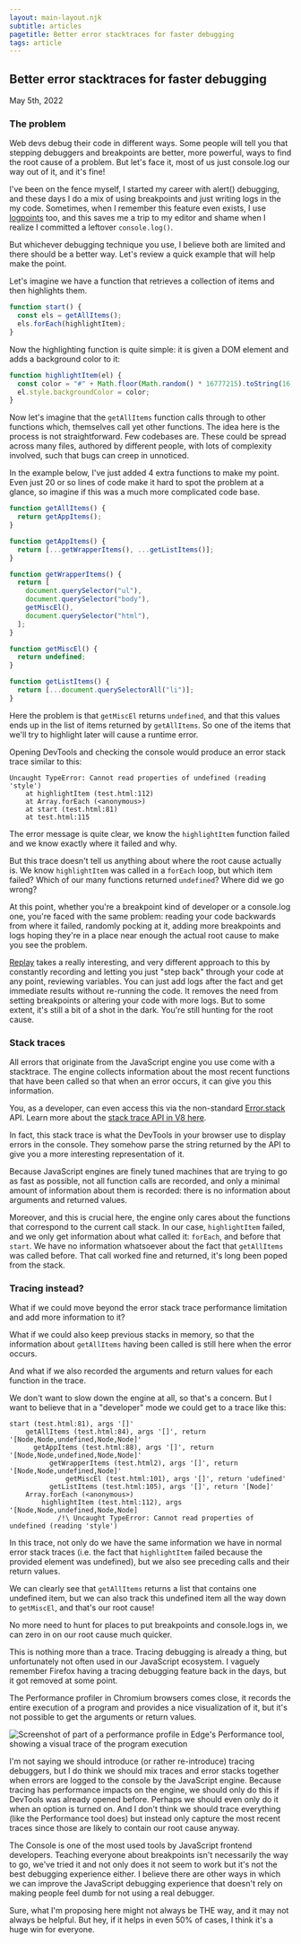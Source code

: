```yaml
---
layout: main-layout.njk
subtitle: articles
pagetitle: Better error stacktraces for faster debugging
tags: article
---
```

<link href="https://unpkg.com/prismjs@1.20.0/themes/prism-okaidia.css" rel="stylesheet">

## Better error stacktraces for faster debugging

<time datetime="2022-05-05">May 5th, 2022</time>

### The problem

Web devs debug their code in different ways. Some people will tell you that stepping debuggers and breakpoints are better, more powerful, ways to find the root cause of a problem. But let's face it, most of us just console.log our way out of it, and it's fine!

I've been on the fence myself, I started my career with alert() debugging, and these days I do a mix of using breakpoints and just writing logs in the my code. Sometimes, when I remember this feature even exists, I use [logpoints](https://devtoolstips.org/tips/en/use-logpoints/) too, and this saves me a trip to my editor and shame when I realize I committed a leftover `console.log()`.

But whichever debugging technique you use, I believe both are limited and there should be a better way. Let's review a quick example that will help make the point.

Let's imagine we have a function that retrieves a collection of items and then highlights them.

```javascript
function start() {
  const els = getAllItems();
  els.forEach(highlightItem);
}
```

Now the highlighting function is quite simple: it is given a DOM element and adds a background color to it:

```javascript
function highlightItem(el) {
  const color = "#" + Math.floor(Math.random() * 16777215).toString(16);
  el.style.backgroundColor = color;
}
```

Now let's imagine that the `getAllItems` function calls through to other functions which, themselves call yet other functions. The idea here is the process is not straightforward. Few codebases are. These could be spread across many files, authored by different people, with lots of complexity involved, such that bugs can creep in unnoticed.

In the example below, I've just added 4 extra functions to make my point. Even just 20 or so lines of code make it hard to spot the problem at a glance, so imagine if this was a much more complicated code base.

```javascript
function getAllItems() {
  return getAppItems();
}

function getAppItems() {
  return [...getWrapperItems(), ...getListItems()];
}

function getWrapperItems() {
  return [
    document.querySelector("ul"),
    document.querySelector("body"),
    getMiscEl(),
    document.querySelector("html"),
  ];
}

function getMiscEl() {
  return undefined;
}

function getListItems() {
  return [...document.querySelectorAll("li")];
}
```

Here the problem is that `getMiscEl` returns `undefined`, and that this values ends up in the list of items returned by `getAllItems`. So one of the items that we'll try to highlight later will cause a runtime error.

Opening DevTools and checking the console would produce an error stack trace similar to this:

```text
Uncaught TypeError: Cannot read properties of undefined (reading 'style')
    at highlightItem (test.html:112)
    at Array.forEach (<anonymous>)
    at start (test.html:81)
    at test.html:115
```

The error message is quite clear, we know the `highlightItem` function failed and we know exactly where it failed and why.

But this trace doesn't tell us anything about where the root cause actually is. We know `highlightItem` was called in a `forEach` loop, but which item failed? Which of our many functions returned `undefined`? Where did we go wrong?

At this point, whether you're a breakpoint kind of developer or a console.log one, you're faced with the same problem: reading your code backwards from where it failed, randomly pocking at it, adding more breakpoints and logs hoping they're in a place near enough the actual root cause to make you see the problem.

[Replay](https://www.replay.io/) takes a really interesting, and very different approach to this by constantly recording and letting you just "step back" through your code at any point, reviewing variables. You can just add logs after the fact and get immediate results without re-running the code. It removes the need from setting breakpoints or altering your code with more logs. But to some extent, it's still a bit of a shot in the dark. You're still hunting for the root cause.

### Stack traces

All errors that originate from the JavaScript engine you use come with a stacktrace. The engine collects information about the most recent functions that have been called so that when an error occurs, it can give you this information.

You, as a developer, can even access this via the non-standard [Error.stack](https://developer.mozilla.org/docs/Web/JavaScript/Reference/Global_Objects/Error/stack) API. Learn more about the [stack trace API in V8 here](https://v8.dev/docs/stack-trace-api).

In fact, this stack trace is what the DevTools in your browser use to display errors in the console. They somehow parse the string returned by the API to give you a more interesting representation of it.

Because JavaScript engines are finely tuned machines that are trying to go as fast as possible, not all function calls are recorded, and only a minimal amount of information about them is recorded: there is no information about arguments and returned values.

Moreover, and this is crucial here, the engine only cares about the functions that correspond to the current call stack. In our case, `highlightItem` failed, and we only get information about what called it: `forEach`, and before that `start`. We have no information whatsoever about the fact that `getAllItems` was called before. That call worked fine and returned, it's long been poped from the stack.

### Tracing instead?

What if we could move beyond the error stack trace performance limitation and add more information to it?

What if we could also keep previous stacks in memory, so that the information about `getAllItems` having been called is still here when the error occurs.

And what if we also recorded the arguments and return values for each function in the trace.

We don't want to slow down the engine at all, so that's a concern. But I want to believe that in a "developer" mode we could get to a trace like this:

```text
start (test.html:81), args '[]'
    getAllItems (test.html:84), args '[]', return '[Node,Node,undefined,Node,Node]'
      getAppItems (test.html:88), args '[]', return '[Node,Node,undefined,Node,Node]'
          getWrapperItems (test.html2), args '[]', return '[Node,Node,undefined,Node]'
              getMiscEl (test.html:101), args '[]', return 'udefined'
          getListItems (test.html:105), args '[]', return '[Node]'
    Array.forEach (<anonymous>)
        highlightItem (test.html:112), args '[Node,Node,undefined,Node,Node]
            /!\ Uncaught TypeError: Cannot read properties of undefined (reading 'style')
```

In this trace, not only do we have the same information we have in normal error stack traces (i.e. the fact that `highlightItem` failed because the provided element was undefined), but we also see preceding calls and their return values.

We can clearly see that `getAllItems` returns a list that contains one undefined item, but we can also track this undefined item all the way down to `getMiscEl`, and that's our root cause!

No more need to hunt for places to put breakpoints and console.logs in, we can zero in on our root cause much quicker.

This is nothing more than a trace. Tracing debugging is already a thing, but unfortunately not often used in our JavaScript ecosystem. I vaguely remember Firefox having a tracing debugging feature back in the days, but it got removed at some point.

The Performance profiler in Chromium browsers comes close, it records the entire execution of a program and provides a nice visualization of it, but it's not possible to get the arguments or return values.

![Screenshot of part of a performance profile in Edge's Performance tool, showing a visual trace of the program execution](/assets/performance-profile.png)

I'm not saying we should introduce (or rather re-introduce) tracing debuggers, but I do think we should mix traces and error stacks together when errors are logged to the console by the JavaScript engine. Because tracing has performance impacts on the engine, we should only do this if DevTools was already opened before. Perhaps we should even only do it when an option is turned on. And I don't think we should trace everything (like the Performance tool does) but instead only capture the most recent traces since those are likely to contain our root cause anyway.

The Console is one of the most used tools by JavaScript frontend developers. Teaching everyone about breakpoints isn't necessarily the way to go, we've tried it and not only does it not seem to work but it's not the best debugging experience either. I believe there are other ways in which we can improve the JavaScript debugging experience that doesn't rely on making people feel dumb for not using a real debugger.

Sure, what I'm proposing here might not always be THE way, and it may not always be helpful. But hey, if it helps in even 50% of cases, I think it's a huge win for everyone.
